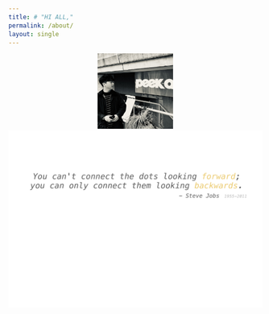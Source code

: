 ```yaml
---
title: # "HI ALL,"
permalink: /about/
layout: single
---
```


<html>
  <head>
    <!-- <title>Center an Image using text align center</title> -->
    <style>
      .img-container {
        text-align: center;
      }
    </style>
  </head>
  <body>
    <div class="img-container"> <!-- Block parent element -->
      <img src="/assets/img/about2.jpg" width = "150">
      <img src = "/assets/img/about.png">
    </div>
  </body>
</html>

<!-- <img src = "/assets/img/about.png"> -->